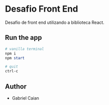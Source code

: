# Desafio Front End

Desafio de front end utilizando a biblioteca React.

## Run the app
```Powershell
# vanilla terminal
npm i
npm start

# quit
ctrl-c
```


## Author

- Gabriel Caian
